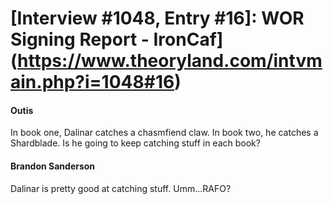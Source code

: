 # [Interview #1048, Entry #16]: WOR Signing Report - IronCaf](https://www.theoryland.com/intvmain.php?i=1048#16)

#### Outis

In book one, Dalinar catches a chasmfiend claw. In book two, he catches a Shardblade. Is he going to keep catching stuff in each book?

#### Brandon Sanderson

Dalinar is pretty good at catching stuff. Umm...RAFO?

